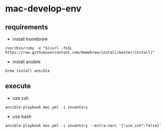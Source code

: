 # mac-develop-env

## requirements

- install homebrew
```
/usr/bin/ruby -e "$(curl -fsSL https://raw.githubusercontent.com/Homebrew/install/master/install)"
```

- install ansible
```
brew install ansible
```

## execute
- use zsh
```
ansible-playbook mac.yml -i inventory
```

- use bash
```
ansible-playbook mac.yml -i inventory --extra-vars '{"use_zsh":false}'
```
